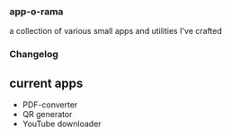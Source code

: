 ### app-o-rama

a collection of various small apps and utilities I've crafted


### Changelog

## current apps
- PDF-converter
- QR generator
- YouTube downloader
